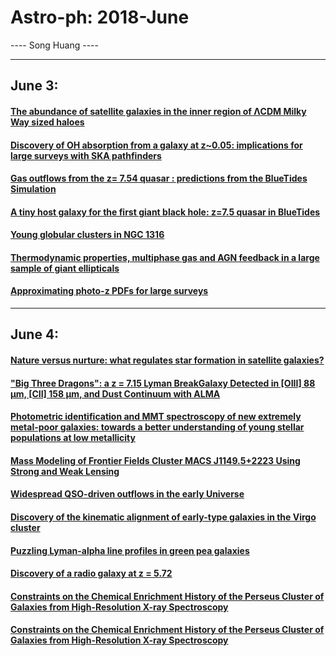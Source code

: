 # Astro-ph: 2018-June

---- Song Huang ----


----

## June 3:

#### [The abundance of satellite galaxies in the inner region of ΛCDM Milky Way sized haloes](https://arxiv.org/abs/1806.00041)


#### [Discovery of OH absorption from a galaxy at z~0.05: implications for large surveys with SKA pathfinders](https://arxiv.org/abs/1806.00172)


#### [Gas outflows from the z= 7.54 quasar : predictions from the BlueTides Simulation](https://arxiv.org/abs/1806.00184)


#### [A tiny host galaxy for the first giant black hole: z=7.5 quasar in BlueTides](https://arxiv.org/abs/1806.00185)


#### [Young globular clusters in NGC 1316](https://arxiv.org/abs/1806.00316)


#### [Thermodynamic properties, multiphase gas and AGN feedback in a large sample of giant ellipticals](https://arxiv.org/abs/1806.00455)


#### [Approximating photo-z PDFs for large surveys](https://arxiv.org/abs/1806.00014)


----

## June 4:

#### [Nature versus nurture: what regulates star formation in satellite galaxies?](https://arxiv.org/abs/1806.00484)


#### ["Big Three Dragons": a z = 7.15 Lyman BreakGalaxy Detected in [OIII] 88 μm, [CII] 158 μm, and Dust Continuum with ALMA](https://arxiv.org/abs/1806.00486)


#### [Photometric identification and MMT spectroscopy of new extremely metal-poor galaxies: towards a better understanding of young stellar populations at low metallicity](https://arxiv.org/abs/1806.00551)


#### [Mass Modeling of Frontier Fields Cluster MACS J1149.5+2223 Using Strong and Weak Lensing](https://arxiv.org/abs/1806.00698)


#### [Widespread QSO-driven outflows in the early Universe](https://arxiv.org/abs/1806.00786)


#### [Discovery of the kinematic alignment of early-type galaxies in the Virgo cluster](https://arxiv.org/abs/1806.00886)


#### [Puzzling Lyman-alpha line profiles in green pea galaxies](https://arxiv.org/abs/1806.01027)


#### [Discovery of a radio galaxy at z = 5.72](https://arxiv.org/abs/1806.01191)


#### [Constraints on the Chemical Enrichment History of the Perseus Cluster of Galaxies from High-Resolution X-ray Spectroscopy](https://arxiv.org/abs/1806.00932)


#### [Constraints on the Chemical Enrichment History of the Perseus Cluster of Galaxies from High-Resolution X-ray Spectroscopy](https://arxiv.org/abs/1806.00932)